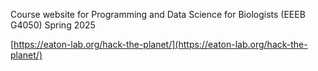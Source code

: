 Course website for Programming and Data Science for Biologists (EEEB G4050) Spring 2025

[https://eaton-lab.org/hack-the-planet/](https://eaton-lab.org/hack-the-planet/)

